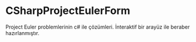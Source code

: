 # CSharpProjectEulerForm
 Project Euler problemlerinin c# ile çözümleri. İnteraktif bir arayüz ile beraber hazırlanmıştır.
